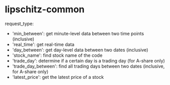 # lipschitz-common

request_type:
- 'min_between': get minute-level data between two time points (inclusive)
- 'real_time': get real-time data
- 'day_between': get day-level data between two dates (inclusive)
- 'stock_name': find stock name of the code
- 'trade_day': determine if a certain day is a trading day (for A-share only)
- 'trade_day_between': find all trading days between two dates (inclusive, for A-share only)
- 'latest_price': get the latest price of a stock